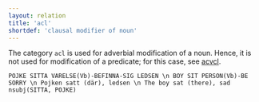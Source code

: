 ```yaml
---
layout: relation
title: 'acl'
shortdef: 'clausal modifier of noun'
---
```


The category `acl` is used for adverbial modification of a noun. Hence, it is not used for modification of a predicate; for this case, see [acvcl]().

~~~ sdparse
POJKE SITTA VARELSE(Vb)-BEFINNA-SIG LEDSEN \n BOY SIT PERSON(Vb)-BE SORRY \n Pojken satt (där), ledsen \n The boy sat (there), sad
nsubj(SITTA, POJKE)
~~~

